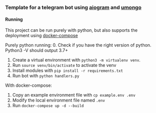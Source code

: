 ### Template for a telegram bot using [aiogram](https://github.com/aiogram/aiogram) and [umongo](https://github.com/Scille/umongo)

#### Running

This project can be run purely with python,
but also supports the deployment using [docker-compose](docker_compose)
 
Purely python running:
0. Check if you have the right version of python. Python3 -V should output 3.7+
1. Create a virtual environment with `python3 -m virtualenv venv`. 
2. Run `source venv/bin/activate` to activate the venv
3. Install modules with `pip install -r requirements.txt`
4. Run bot with `python handlers.py` 

With docker-compose:
1. Copy an example environment file with `cp example.env .env`
2. Modify the local environment file named `.env`   
1. Run `docker-compose up -d --build`


[docker_compose]: <https://docs.docker.com/compose/>

